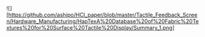 ## ##
![][https://github.com/ashjpo/HCI_paper/blob/master/Tactile_Feedback_Screen/Hardware_Manufacturing/HapTexA%20Database%20of%20Fabric%20Textures%20for%20Surface%20Tactile%20Display/Summary_1.png]
